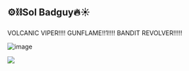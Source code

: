## ⚙️⛓️Sol Badguy🔥☀️
VOLCANIC VIPER!!!!
GUNFLAME!!1!!!!
BANDIT REVOLVER!!!!!


![image](https://github.com/user-attachments/assets/697940fa-a7c9-4148-ad89-5857899cb968)


![](https://tenor.com/bH3zs.gif)


<!--
**SoleBadguy/SoleBadguy** is a ✨ _special_ ✨ repository because its `README.md` (this file) appears on your GitHub profile.

Here are some ideas to get you started:

- 🔭 I’m currently working on ...
- 🌱 I’m currently learning ...
- 👯 I’m looking to collaborate on ...
- 🤔 I’m looking for help with ...
- 💬 Ask me about ...
- 📫 How to reach me: ...
- 😄 Pronouns: ...
- ⚡ Fun fact: ...
-->

